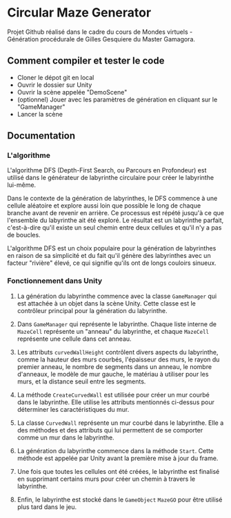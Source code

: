 # Circular Maze Generator

Projet Github réalisé dans le cadre du cours de Mondes virtuels - Génération procédurale de Gilles Gesquiere du Master Gamagora.


## Comment compiler et tester le code

- Cloner le dépot git en local
- Ouvrir le dossier sur Unity
- Ouvrir la scène appelée "DemoScene"
- (optionnel) Jouer avec les paramètres de génération en cliquant sur le "GameManager"
- Lancer la scène

## Documentation

### L'algorithme 

L'algorithme DFS (Depth-First Search, ou Parcours en Profondeur) est utilisé dans le générateur de labyrinthe circulaire pour créer le labyrinthe lui-même.

Dans le contexte de la génération de labyrinthes, le DFS commence à une cellule aléatoire et explore aussi loin que possible le long de chaque branche avant de revenir en arrière. Ce processus est répété jusqu'à ce que l'ensemble du labyrinthe ait été exploré. Le résultat est un labyrinthe parfait, c'est-à-dire qu'il existe un seul chemin entre deux cellules et qu'il n'y a pas de boucles.

L'algorithme DFS est un choix populaire pour la génération de labyrinthes en raison de sa simplicité et du fait qu'il génère des labyrinthes avec un facteur "rivière" élevé, ce qui signifie qu'ils ont de longs couloirs sinueux.


### Fonctionnement dans Unity

1. La génération du labyrinthe commence avec la classe `GameManager` qui est attachée à un objet dans la scène Unity. Cette classe est le contrôleur principal pour la génération du labyrinthe.

2. Dans `GameManager` qui représente le labyrinthe. Chaque liste interne de `MazeCell` représente un "anneau" du labyrinthe, et chaque `MazeCell` représente une cellule dans cet anneau.

3. Les attributs `curvedWallHeight` contrôlent divers aspects du labyrinthe, comme la hauteur des murs courbés, l'épaisseur des murs, le rayon du premier anneau, le nombre de segments dans un anneau, le nombre d'anneaux, le modèle de mur gauche, le matériau à utiliser pour les murs, et la distance seuil entre les segments.

4. La méthode `CreateCurvedWall` est utilisée pour créer un mur courbé dans le labyrinthe. Elle utilise les attributs mentionnés ci-dessus pour déterminer les caractéristiques du mur.

5. La classe `CurvedWall` représente un mur courbé dans le labyrinthe. Elle a des méthodes et des attributs qui lui permettent de se comporter comme un mur dans le labyrinthe.

6. La génération du labyrinthe commence dans la méthode `Start`. Cette méthode est appelée par Unity avant la première mise à jour du frame.

7. Une fois que toutes les cellules ont été créées, le labyrinthe est  finalisé en supprimant certains murs pour créer un chemin à travers le labyrinthe.

8. Enfin, le labyrinthe est stocké dans le `GameObject` `MazeGO` pour être utilisé plus tard dans le jeu.

